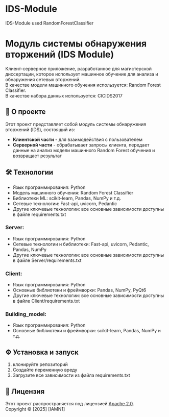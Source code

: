 # IDS-Module
IDS-Module used RandomForestClassifier

# Модуль системы обнаружения вторжений (IDS Module)

Клиент-серверное приложение, разработанное для магистерской диссертации, которое использует машинное обучение для анализа и обнаружения сетевых вторжений. <br/>
В качестве модели машинного обучения используется: Random Forest Classifier.<br/>
В качестве набора данных используется: CICIDS2017

## 📌 О проекте

Этот проект представляет собой модуль системы обнаружения вторжений (IDS), состоящий из:
- **Клиентской части** - для взаимодействия с пользователем
- **Серверной части** - обрабатывает запросы клиента, передает данные на анализ модели машинного Random Forest обучения и возвращает результат

## 🛠 Технологии
- Язык программирования: Python
- Модель машинного обучения: Random Forest Classifier
- Библиотеки ML: scikit-learn, Pandas, NumPy и т.д.
- Сетевые технологии: Fast-api, uvicorn, Pedantic
- Другие ключевые технологии: все основные зависимости доступны в файле requirements.txt

### Server:
- Язык программирования: Python
- Сетевые технологии и библиотеки: Fast-api, uvicorn, Pedantic, Pandas, NumPy
- Другие ключевые технологии: все основные зависимости доступны в файле Server/requirements.txt

### Client:
- Язык программирования: Python
- Основные библиотеки и фреймворки: Pandas, NumPy, PyQt6
- Другие ключевые технологии: все основные зависимости доступны в файле Client/requirements.txt

### Building_model:
- Язык программирования: Python
- Основные библиотеки и фреймворки: scikit-learn, Pandas, NumPy и т.д.

## ⚙️ Установка и запуск
1. клонируйте репозиторий
2. Создайте переменную вреду
3. Загрузите все зависимости из файла requirements.txt

## 📜 Лицензия
Этот проект распространяется под лицензией [Apache 2.0](LICENSE).  
Copyright © [2025] [IAMN1]
